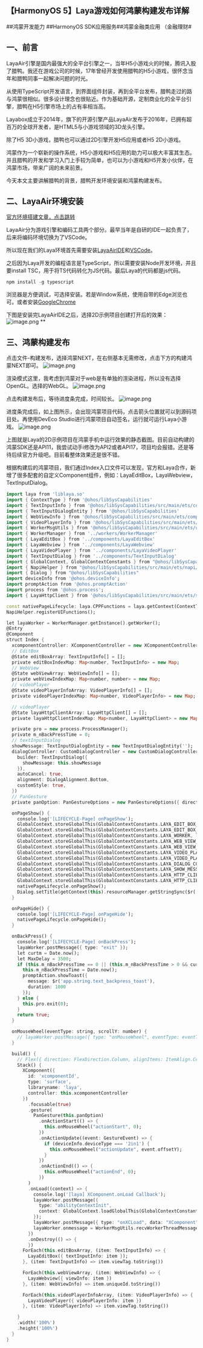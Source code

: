 ## 【HarmonyOS 5】Laya游戏如何鸿蒙构建发布详解

\##鸿蒙开发能力 ##HarmonyOS SDK应用服务##鸿蒙金融类应用 （金融理财#

## 一、前言

LayaAir引擎是国内最强大的全平台引擎之一，当年H5小游戏火的时候，腾讯入股了腊鸭。我还在游戏公司的时候，17年曾经开发使用腊鸭的H5小游戏，很怀念当年和腊鸭同事一起解决问题的时光。

从使用TypeScript开发语言，到界面组件封装，再到全平台发布，腊鸭走过的路与鸿蒙很相似。很多设计理念也很贴近。作为基础开源，定制商业化的全平台引擎，腊鸭在H5引擎市场上的占有率相当高。

Layabox成立于2014年，旗下的开源引擎产品LayaAir发布于2016年，已拥有超百万的全球开发者，是HTML5与小游戏领域的3D龙头引擎。

除了H5 3D小游戏，腊鸭也可以通过2D引擎开发H5应用或者H5 2D小游戏。

鸿蒙作为一个崭新的操作系统，H5小游戏和H5应用的助力可以极大丰富其生态。并且腊鸭的开发和学习入门上手较为简单，也可以为小游戏和H5开发小伙伴，在鸿蒙市场，带来广阔的未来前景。

今天本文主要讲解腊鸭的背景，腊鸭开发环境安装和鸿蒙构建发布。

## 二、LayaAir环境安装

[官方环境搭建文章，点击跳转](https://www.layaair.com/#/doc)

LayaAir分为游戏引擎和编码工具两个部分。最早当年是自研的IDE一起负责了，后来将编码环境切换为了VSCode。

所以现在我们的Laya环境首先需要安装[LayaAirIDE](https://layaair.com/#/engineDownload)和[VSCode](https://code.visualstudio.com/Download)。

之后因为Laya开发的编程语言是TypeScript，所以需要安装Node开发环境，并且要install TSC，用于将TS代码转化为JS代码。最后Laya的代码都是js代码。

```dart
npm install -g typescript

```

浏览器是方便调试，可选择安装。若是Window系统，使用自带的Edge浏览也可。或者安装[GoogleChrome](https://www.google.cn/intl/zh-CN/chrome/)

下图是安装完LayaAirIDE之后，选择2D示例项目创建打开后的效果：
![image.png](https://gonline-file.oss-cn-shenzhen.aliyuncs.com/file/png/2025-06-11/image_f4dc3d29.png 'image.png')
**

## 三、鸿蒙构建发布

点击文件-构建发布，选择鸿蒙NEXT，在右侧基本无需修改，点击下方的构建鸿蒙NEXT即可。
![image.png](https://gonline-file.oss-cn-shenzhen.aliyuncs.com/file/png/2025-06-11/image_a05f2929.png 'image.png')

渲染模式这里，我考虑到鸿蒙对于web是有单独的渲染进程，所以没有选择OpenGL。选择的WebGL。
![image.png](https://gonline-file.oss-cn-shenzhen.aliyuncs.com/file/png/2025-06-11/image_de20ef23.png 'image.png')

点击构建发布后，等待进度条完成，时间较长。
![image.png](https://gonline-file.oss-cn-shenzhen.aliyuncs.com/file/png/2025-06-11/image_f2f49f3b.png 'image.png')

进度条完成后，如上图所示，会出现鸿蒙项目代码，点击箭头位置就可以到源码项目处。再使用DevEco Studio进行鸿蒙项目自动签名，运行就可运行Laya小游戏。
![image.png](https://gonline-file.oss-cn-shenzhen.aliyuncs.com/file/png/2025-06-11/image_a8e2aeb5.png 'image.png')

上图就是Laya的2D示例项目在鸿蒙手机中运行效果的静态截图。目前自动构建的鸿蒙SDK还是API11，我尝试动手i修改为API2或者API17，项目均会报错。还是等待后续官方升级吧。目前看整体效果还是很不错。

根据构建后的鸿蒙项目，我们通过Index入口文件可以发现，官方和Laya合作，新增了很多配套的自定义Component组件，例如：LayaEditBox，LayaWebview，TextInputDialog。

```dart
import laya from 'liblaya.so'
import { ContextType } from '@ohos/libSysCapabilities'
import { TextInputInfo } from '@ohos/libSysCapabilities/src/main/ets/components/EditBox'
import { TextInputDialogEntity } from '@ohos/libSysCapabilities'
import { WebViewInfo } from '@ohos/libSysCapabilities/src/main/ets/components/webview/WebViewMsg'
import { VideoPlayerInfo } from '@ohos/libSysCapabilities/src/main/ets/components/videoplayer/VideoPlayer'
import { WorkerMsgUtils } from '@ohos/libSysCapabilities/src/main/ets/utils/WorkerMsgUtils'
import { WorkerManager } from '../workers/WorkerManager'
import { LayaEditBox } from '../components/LayaEditBox'
import { LayaWebview } from '../components/LayaWebview'
import { LayaVideoPlayer } from '../components/LayaVideoPlayer'
import { TextInputDialog } from '../components/TextInputDialog'
import { GlobalContext, GlobalContextConstants } from "@ohos/libSysCapabilities"
import { NapiHelper } from "@ohos/libSysCapabilities/src/main/ets/napi/NapiHelper"
import { Dialog } from "@ohos/libSysCapabilities"
import deviceInfo from '@ohos.deviceInfo';
import promptAction from '@ohos.promptAction'
import process from '@ohos.process';
import { LayaHttpClient } from '@ohos/libSysCapabilities/src/main/ets/system/network/LayaHttpClient'

const nativePageLifecycle: laya.CPPFunctions = laya.getContext(ContextType.JSPAGE_LIFECYCLE);
NapiHelper.registerUIFunctions();

let layaWorker = WorkerManager.getInstance().getWorker();
@Entry
@Component
struct Index {
  xcomponentController: XComponentController = new XComponentController();
  // EditBox
  @State editBoxArray: TextInputInfo[] = [];
  private editBoxIndexMap: Map<number, TextInputInfo> = new Map;
  // WebView
  @State webViewArray: WebViewInfo[] = [];
  private webViewIndexMap: Map<number, number> = new Map;
  // videoPlayer
  @State videoPlayerInfoArray: VideoPlayerInfo[] = [];
  private videoPlayerIndexMap: Map<number, VideoPlayerInfo> = new Map;

  // videoPlayer
  @State layaHttpClientArray: LayaHttpClient[] = [];
  private layaHttpClientIndexMap: Map<number, LayaHttpClient> = new Map;

  private pro = new process.ProcessManager();
  private m_nBackPressTime = 0;
  // textInputDialog
  showMessage: TextInputDialogEntity = new TextInputDialogEntity('');
  dialogController: CustomDialogController = new CustomDialogController({
    builder: TextInputDialog({
      showMessage: this.showMessage
    }),
    autoCancel: true,
    alignment: DialogAlignment.Bottom,
    customStyle: true,
  })
  // PanGesture
  private panOption: PanGestureOptions = new PanGestureOptions({ direction: PanDirection.Up | PanDirection.Down });

  onPageShow() {
    console.log('[LIFECYCLE-Page] onPageShow');
    GlobalContext.storeGlobalThis(GlobalContextConstants.LAYA_EDIT_BOX_ARRAY, this.editBoxArray);
    GlobalContext.storeGlobalThis(GlobalContextConstants.LAYA_EDIT_BOX_INDEX_MAP, this.editBoxIndexMap);
    GlobalContext.storeGlobalThis(GlobalContextConstants.LAYA_WORKER, layaWorker);
    GlobalContext.storeGlobalThis(GlobalContextConstants.LAYA_WEB_VIEW_ARRAY, this.webViewArray);
    GlobalContext.storeGlobalThis(GlobalContextConstants.LAYA_WEB_VIEW_INDEX_MAP, this.webViewIndexMap);
    GlobalContext.storeGlobalThis(GlobalContextConstants.LAYA_VIDEO_PLAYER_ARRAY, this.videoPlayerInfoArray);
    GlobalContext.storeGlobalThis(GlobalContextConstants.LAYA_VIDEO_PLAYER_INDEX_MAP, this.videoPlayerIndexMap);
    GlobalContext.storeGlobalThis(GlobalContextConstants.LAYA_DIALOG_CONTROLLER, this.dialogController);
    GlobalContext.storeGlobalThis(GlobalContextConstants.LAYA_SHOW_MESSAGE, this.showMessage);
    GlobalContext.storeGlobalThis(GlobalContextConstants.LAYA_HTTP_CLIENT_ARRAY, this.layaHttpClientArray);
    GlobalContext.storeGlobalThis(GlobalContextConstants.LAYA_HTTP_CLIENT_INDEX_MAP, this.layaHttpClientIndexMap);
    nativePageLifecycle.onPageShow();
    Dialog.setTitle(getContext(this).resourceManager.getStringSync($r('app.string.Dialog_Title').id));
  }

  onPageHide() {
    console.log('[LIFECYCLE-Page] onPageHide');
    nativePageLifecycle.onPageHide();
  }

  onBackPress() {
    console.log('[LIFECYCLE-Page] onBackPress');
    layaWorker.postMessage({ type: "exit" });
    let curtm = Date.now();
    let MaxDelay = 3500;
    if (this.m_nBackPressTime == 0 || (this.m_nBackPressTime > 0 && curtm - this.m_nBackPressTime > MaxDelay)) {
      this.m_nBackPressTime = Date.now();
      promptAction.showToast({
        message: $r('app.string.text_backpress_toast'),
        duration: 1000
      });
    } else {
      this.pro.exit(0);
    }
    return true;
  }

  onMouseWheel(eventType: string, scrollY: number) {
    // layaWorker.postMessage({ type: "onMouseWheel", eventType: eventType, scrollY: scrollY });
  }

  build() {
    // Flex({ direction: FlexDirection.Column, alignItems: ItemAlign.Center, justifyContent: FlexAlign.Center }) {
    Stack() {
      XComponent({
        id: 'xcomponentId',
        type: 'surface',
        libraryname: 'laya',
        controller: this.xcomponentController
      })
        .focusable(true)
        .gesture(
          PanGesture(this.panOption)
            .onActionStart(() => {
              this.onMouseWheel("actionStart", 0);
            })
            .onActionUpdate((event: GestureEvent) => {
              if (deviceInfo.deviceType === '2in1') {
                this.onMouseWheel("actionUpdate", event.offsetY);
              }
            })
            .onActionEnd(() => {
              this.onMouseWheel("actionEnd", 0);
            })
        )
        .onLoad((context) => {
          console.log('[laya] XComponent.onLoad Callback');
          layaWorker.postMessage({
            type: "abilityContextInit",
            context: GlobalContext.loadGlobalThis(GlobalContextConstants.LAYA_ABILITY_CONTEXT)
          });
          layaWorker.postMessage({ type: "onXCLoad", data: "XComponent" });
          layaWorker.onmessage = WorkerMsgUtils.recvWorkerThreadMessage;
        })
        .onDestroy(() => {
        })
      ForEach(this.editBoxArray, (item: TextInputInfo) => {
        LayaEditBox({ textInputInfo: item });
      }, (item: TextInputInfo) => item.viewTag.toString())

      ForEach(this.webViewArray, (item: WebViewInfo) => {
        LayaWebview({ viewInfo: item })
      }, (item: WebViewInfo) => item.uniqueId.toString())

      ForEach(this.videoPlayerInfoArray, (item: VideoPlayerInfo) => {
        LayaVideoPlayer({ videoPlayerInfo: item })
      }, (item: VideoPlayerInfo) => item.viewTag.toString())

    }
    .width('100%')
    .height('100%')
  }
}

```

